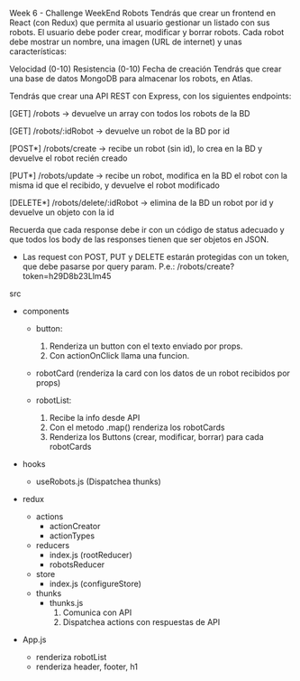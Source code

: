 Week 6 - Challenge WeekEnd
Robots
Tendrás que crear un frontend en React (con Redux) que permita al usuario gestionar un listado con sus robots. El usuario debe poder crear, modificar y borrar robots. Cada robot debe mostrar un nombre, una imagen (URL de internet) y unas características:

Velocidad (0-10)
Resistencia (0-10)
Fecha de creación
Tendrás que crear una base de datos MongoDB para almacenar los robots, en Atlas.

Tendrás que crear una API REST con Express, con los siguientes endpoints:

[GET] /robots -> devuelve un array con todos los robots de la BD

[GET] /robots/:idRobot -> devuelve un robot de la BD por id

[POST*] /robots/create -> recibe un robot (sin id), lo crea en la BD y devuelve el robot recién creado

[PUT*] /robots/update -> recibe un robot, modifica en la BD el robot con la misma id que el recibido, y devuelve el robot modificado

[DELETE*] /robots/delete/:idRobot -> elimina de la BD un robot por id y devuelve un objeto con la id

Recuerda que cada response debe ir con un código de status adecuado y que todos los body de las responses tienen que ser objetos en JSON.

- Las request con POST, PUT y DELETE estarán protegidas con un token, que debe pasarse por query param. P.e.: /robots/create?token=h29D8b23Llm45

src

- components

  - button:

    1.  Renderiza un button con el texto enviado por props.
    2.  Con actionOnClick llama una funcion.

  - robotCard (renderiza la card con los datos de un robot recibidos por props)

  - robotList:
    1.  Recibe la info desde API
    2.  Con el metodo .map() renderiza los robotCards
    3.  Renderiza los Buttons (crear, modificar, borrar) para cada robotCards

- hooks

  - useRobots.js (Dispatchea thunks)

- redux

  - actions
    - actionCreator
    - actionTypes
  - reducers
    - index.js (rootReducer)
    - robotsReducer
  - store
    - index.js (configureStore)
  - thunks
    - thunks.js
      1.  Comunica con API
      2.  Dispatchea actions con respuestas de API

- App.js
  - renderiza robotList
  - renderiza header, footer, h1
